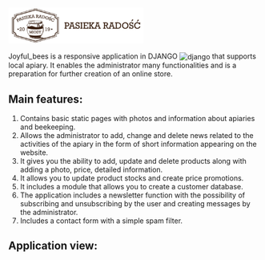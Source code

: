 ### <img src="https://github.com/Klewiu/joyful_bees/blob/main/src/media/logo.png" width="270" height="auto" align="center"/>
Joyful_bees is a responsive application in DJANGO  <img src="https://cdn.worldvectorlogo.com/logos/django.svg" alt="django" width="17" height="17" align="center"/> that supports local apiary. It enables the administrator many functionalities and is a preparation for further creation of an online store.

## Main features:
1. Contains basic static pages with photos and information about apiaries and beekeeping.
2. Allows the administrator to add, change and delete news related to the activities of the apiary in the form of short information appearing on the website.
3. It gives you the ability to add, update and delete products along with adding a photo, price, detailed information.
4. It allows you to update product stocks and create price promotions.
5. It includes a module that allows you to create a customer database.
6. The application includes a newsletter function with the possibility of subscribing and unsubscribing by the user and creating messages by the administrator.
7. Includes a contact form with a simple spam filter.

## Application view:
